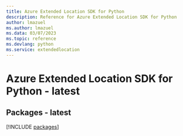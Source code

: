 ```yaml
---
title: Azure Extended Location SDK for Python
description: Reference for Azure Extended Location SDK for Python
author: lmazuel
ms.author: lmazuel
ms.data: 03/07/2023
ms.topic: reference
ms.devlang: python
ms.service: extendedlocation
---
```

# Azure Extended Location SDK for Python - latest
## Packages - latest
[!INCLUDE [packages](extended-location-index.md)]